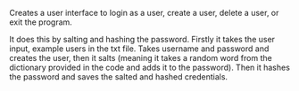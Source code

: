 Creates a user interface to login as a user, create a user,  delete a user, or exit the program.

It does this by salting and hashing the password. 
Firstly it takes the user input, example users in the txt file. 
Takes username and password and creates the user, then it salts (meaning it takes a random word from the dictionary provided in the code and adds it to the password).
Then it hashes the password and saves the salted and hashed credentials.
